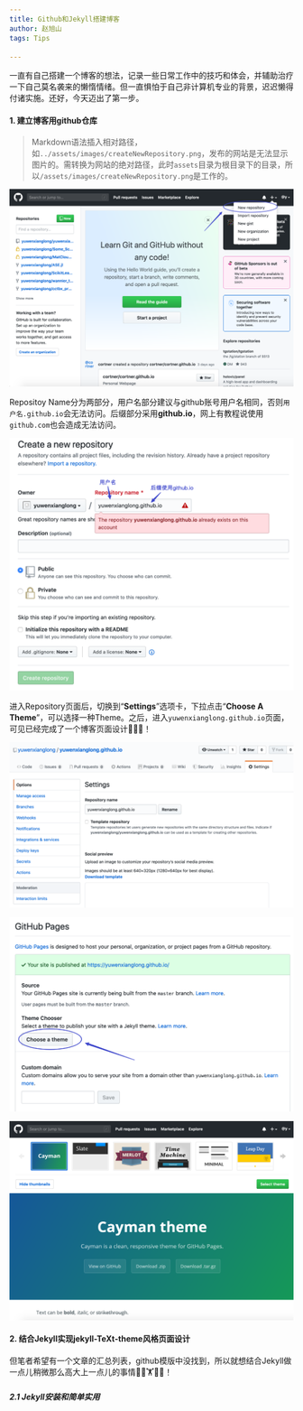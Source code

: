 ```yaml
---
title: Github和Jekyll搭建博客
author: 赵旭山
tags: Tips

---
```




一直有自己搭建一个博客的想法，记录一些日常工作中的技巧和体会，并辅助治疗一下自己莫名袭来的懒惰情绪。但一直惧怕于自己非计算机专业的背景，迟迟懒得付诸实施。还好，今天迈出了第一步。



#### 1. 建立博客用github仓库

> Markdown语法插入相对路径，如`../assets/images/createNewRepository.png`，发布的网站是无法显示图片的。需转换为网站的绝对路径，此时`assets`目录为根目录下的目录，所以`/assets/images/createNewRepository.png`是工作的。

![](/assets/images/createNewRepository202002211200.png)

Repositoy Name分为两部分，用户名部分建议与github账号用户名相同，否则`用户名.github.io`会无法访问。后缀部分采用**github.io**，网上有教程说使用`github.com`也会造成无法访问。

![](/assets/images/repositoryName202002211246.png)

进入Repository页面后，切换到“**Settings**”选项卡，下拉点击“**Choose A Theme**”，可以选择一种Theme。之后，进入`yuwenxianglong.github.io`页面，可见已经完成了一个博客页面设计🦾🦾🦾！

![](/assets/images/githubioSettings202002211522.png)

![](/assets/images/chooseATheme202002211530.png)

![](/assets/images/selectTheme202002211531.png)

#### 2. 结合Jekyll实现jekyll-TeXt-theme风格页面设计

但笔者希望有一个文章的汇总列表，github模版中没找到，所以就想结合Jekyll做一点儿稍微那么高大上一点儿的事情🏋️‍♀️🏋️🏋️‍♂️！

##### 2.1 Jekyll安装和简单实用

